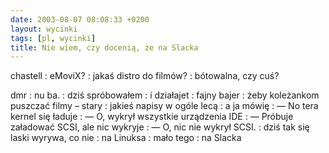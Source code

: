 ```yaml
---
date: 2003-08-07 08:08:33 +0200
layout: wycinki
tags: [pl, wycinki]
title: Nie wiem, czy docenią, że na Slacka
---
```


chastell
: eMoviX?
: jakaś distro do filmów?
: bótowalna, czy cuś?

dmr
: nu ba.
: dziś spróbowałem
: i działajet
: fajny bajer
: żeby koleżankom puszczać filmy – stary
: jakieś napisy w ogóle lecą
: a ja mówię
: — No tera kernel się ładuje
: — O, wykrył wszystkie urządzenia IDE
: — Próbuje załadować SCSI, ale nic wykryje
: — O, nic nie wykrył SCSI.
: dziś tak się laski wyrywa, co nie
: na Linuksa
: mało tego
: na Slacka

